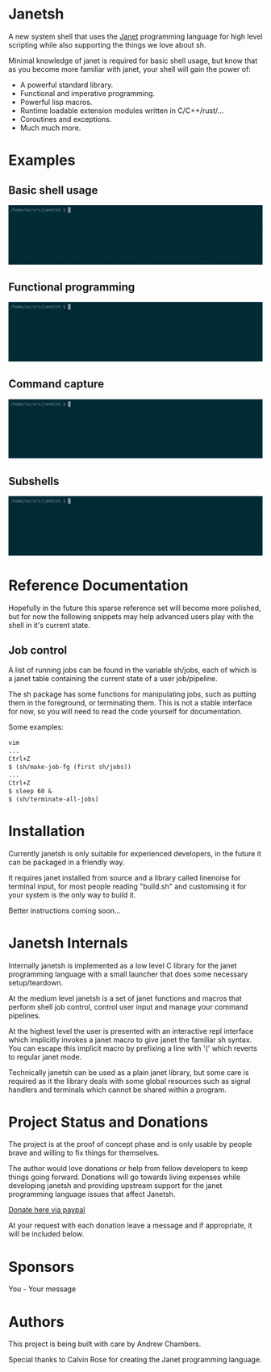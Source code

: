 # Janetsh

A new system shell that uses the [Janet](https://janet-lang.org/) programming language
for high level scripting while also supporting the things we love about sh.

Minimal knowledge of janet is required for basic shell usage,
but know that as you become more familiar with janet, your shell will gain the power of:

- A powerful standard library.
- Functional and imperative programming.
- Powerful lisp macros.
- Runtime loadable extension modules written in C/C++/rust/...
- Coroutines and exceptions.
- Much much more.

# Examples

## Basic shell usage

![demo](./demos/shelldemo.cast.gif)

## Functional programming

![demo](./demos/functionaldemo.cast.gif)

## Command capture

![demo](./demos/capturedemo.cast.gif)

## Subshells

![demo](./demos/subshelldemo.cast.gif)

# Reference Documentation

Hopefully in the future this sparse reference set will become more polished, but for now
the following snippets may help advanced users play with the shell in it's current state.

## Job control

A list of running jobs can be found in the variable sh/jobs, each
of which is a janet table containing the current state of a user job/pipeline.

The sh package has some functions for manipulating jobs, such
as putting them in the foreground, or terminating them. This
is not a stable interface for now, so you will need to read the code yourself
for documentation.

Some examples:

```
vim
...
Ctrl+Z
$ (sh/make-job-fg (first sh/jobs))
...
Ctrl+Z
$ sleep 60 &
$ (sh/terminate-all-jobs)
```

# Installation

Currently janetsh is only suitable for experienced developers, in the future it can be packaged
in a friendly way.

It requires janet installed from source and a library called linenoise for terminal input, for most people reading "build.sh" and
customising it for your system is the only way to build it.

Better instructions coming soon...

# Janetsh Internals

Internally janetsh is implemented as a low level C library for the janet programming
language with a small launcher that does some necessary setup/teardown.

At the medium level janetsh is a set of janet functions and macros that perform shell
job control, control user input and manage your command pipelines.

At the highest level the user is presented with an
interactive repl interface which implicitly invokes a janet macro
to give janet the familiar sh syntax. You can escape this implicit
macro by prefixing a line with '(' which reverts to regular janet mode.

Technically janetsh can be used as a plain janet library, but some care is required as it the library
deals with some global resources such as signal handlers and terminals which cannot be shared within
a program.

# Project Status and Donations

The project is at the proof of concept phase and is only
usable by people brave and willing to fix things for
themselves.

The author would love donations or help from fellow developers to keep things going forward.
Donations will go towards living expenses while developing janetsh and providing upstream support for
the janet programming language issues that affect Janetsh.

[Donate here via paypal](https://www.paypal.com/cgi-bin/webscr?cmd=_s-xclick&hosted_button_id=Y3SWVCXV3PEA6&source=url)

At your request with each donation leave a message and if appropriate, it will be included below.

# Sponsors

You - Your message

# Authors

This project is being built with care by Andrew Chambers.

Special thanks to Calvin Rose for creating the Janet programming language.
